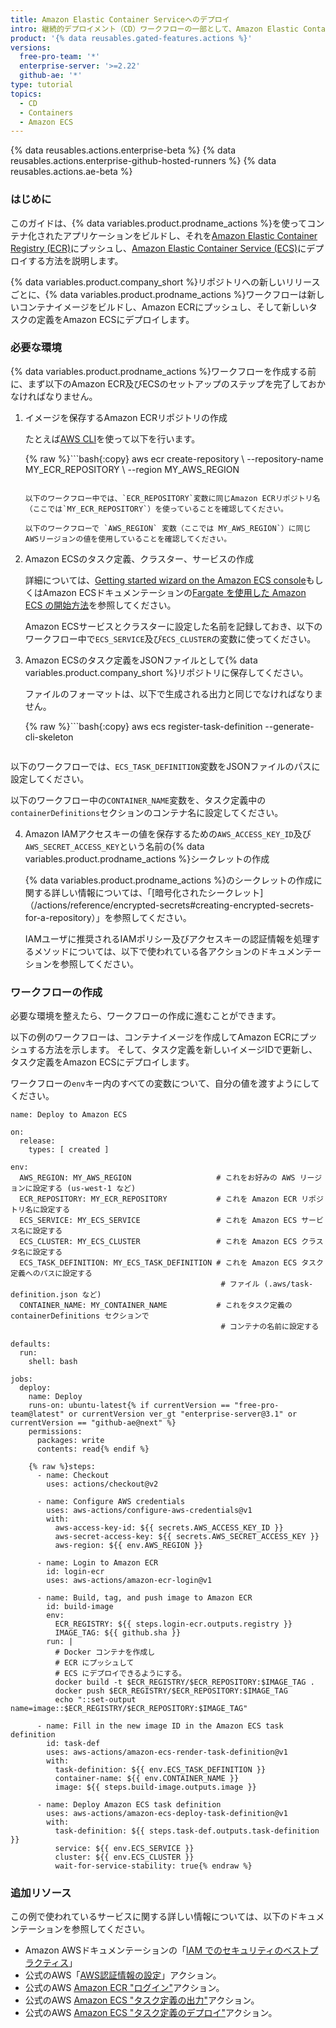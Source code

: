 ```yaml
---
title: Amazon Elastic Container Serviceへのデプロイ
intro: 継続的デプロイメント（CD）ワークフローの一部として、Amazon Elastic Container Service (ECS) へのデプロイを行えます。
product: '{% data reusables.gated-features.actions %}'
versions:
  free-pro-team: '*'
  enterprise-server: '>=2.22'
  github-ae: '*'
type: tutorial
topics:
  - CD
  - Containers
  - Amazon ECS
---
```


{% data reusables.actions.enterprise-beta %}
{% data reusables.actions.enterprise-github-hosted-runners %}
{% data reusables.actions.ae-beta %}

### はじめに

このガイドは、{% data variables.product.prodname_actions %}を使ってコンテナ化されたアプリケーションをビルドし、それを[Amazon Elastic Container Registry (ECR)](https://aws.amazon.com/ecr/)にプッシュし、[Amazon Elastic Container Service (ECS)](https://aws.amazon.com/ecs/)にデプロイする方法を説明します。

{% data variables.product.company_short %}リポジトリへの新しいリリースごとに、{% data variables.product.prodname_actions %}ワークフローは新しいコンテナイメージをビルドし、Amazon ECRにプッシュし、そして新しいタスクの定義をAmazon ECSにデプロイします。

### 必要な環境

{% data variables.product.prodname_actions %}ワークフローを作成する前に、まず以下のAmazon ECR及びECSのセットアップのステップを完了しておかなければなりません。

1. イメージを保存するAmazon ECRリポジトリの作成

   たとえば[AWS CLI](https://aws.amazon.com/cli/)を使って以下を行います。

   {% raw %}```bash{:copy}
   aws ecr create-repository \ --repository-name MY_ECR_REPOSITORY \ --region MY_AWS_REGION
   ```{% endraw %}

   以下のワークフロー中では、`ECR_REPOSITORY`変数に同じAmazon ECRリポジトリ名（ここでは`MY_ECR_REPOSITORY`）を使っていることを確認してください。

   以下のワークフローで `AWS_REGION` 変数（ここでは MY_AWS_REGION`）に同じ AWSリージョンの値を使用していることを確認してください。

2. Amazon ECSのタスク定義、クラスター、サービスの作成

   詳細については、[Getting started wizard on the Amazon ECS console](https://us-east-2.console.aws.amazon.com/ecs/home?region=us-east-2#/firstRun)もしくはAmazon ECSドキュメンテーションの[Fargate を使用した Amazon ECS の開始方法](https://docs.aws.amazon.com/ja_jp/AmazonECS/latest/developerguide/getting-started-fargate.html)を参照してください。

   Amazon ECSサービスとクラスターに設定した名前を記録しておき、以下のワークフロー中で`ECS_SERVICE`及び`ECS_CLUSTER`の変数に使ってください。

3. Amazon ECSのタスク定義をJSONファイルとして{% data variables.product.company_short %}リポジトリに保存してください。

   ファイルのフォーマットは、以下で生成される出力と同じでなければなりません。

   {% raw %}```bash{:copy}
   aws ecs register-task-definition --generate-cli-skeleton
   ```{% endraw %}

以下のワークフローでは、`ECS_TASK_DEFINITION`変数をJSONファイルのパスに設定してください。

   以下のワークフロー中の`CONTAINER_NAME`変数を、タスク定義中の`containerDefinitions`セクションのコンテナ名に設定してください。

4. Amazon IAMアクセスキーの値を保存するための`AWS_ACCESS_KEY_ID`及び`AWS_SECRET_ACCESS_KEY`という名前の{% data variables.product.prodname_actions %}シークレットの作成

   {% data variables.product.prodname_actions %}のシークレットの作成に関する詳しい情報については、「[暗号化されたシークレット]（/actions/reference/encrypted-secrets#creating-encrypted-secrets-for-a-repository）」を参照してください。

   IAMユーザに推奨されるIAMポリシー及びアクセスキーの認証情報を処理するメソッドについては、以下で使われている各アクションのドキュメンテーションを参照してください。

### ワークフローの作成

必要な環境を整えたら、ワークフローの作成に進むことができます。

以下の例のワークフローは、コンテナイメージを作成してAmazon ECRにプッシュする方法を示します。 そして、タスク定義を新しいイメージIDで更新し、タスク定義をAmazon ECSにデプロイします。

ワークフローの`env`キー内のすべての変数について、自分の値を渡すようにしてください。

```yaml{:copy}
name: Deploy to Amazon ECS

on:
  release:
    types: [ created ]

env:
  AWS_REGION: MY_AWS_REGION                   # これをお好みの AWS リージョンに設定する (us-west-1 など)
  ECR_REPOSITORY: MY_ECR_REPOSITORY           # これを Amazon ECR リポジトリ名に設定する
  ECS_SERVICE: MY_ECS_SERVICE                 # これを Amazon ECS サービス名に設定する
  ECS_CLUSTER: MY_ECS_CLUSTER                 # これを Amazon ECS クラスタ名に設定する
  ECS_TASK_DEFINITION: MY_ECS_TASK_DEFINITION # これを Amazon ECS タスク定義へのパスに設定する
                                               # ファイル (.aws/task-definition.json など)
  CONTAINER_NAME: MY_CONTAINER_NAME           # これをタスク定義の containerDefinitions セクションで
                                               # コンテナの名前に設定する

defaults:
  run:
    shell: bash

jobs:
  deploy:
    name: Deploy
    runs-on: ubuntu-latest{% if currentVersion == "free-pro-team@latest" or currentVersion ver_gt "enterprise-server@3.1" or currentVersion == "github-ae@next" %}
    permissions:
      packages: write
      contents: read{% endif %}

    {% raw %}steps:
      - name: Checkout
        uses: actions/checkout@v2

      - name: Configure AWS credentials
        uses: aws-actions/configure-aws-credentials@v1
        with:
          aws-access-key-id: ${{ secrets.AWS_ACCESS_KEY_ID }}
          aws-secret-access-key: ${{ secrets.AWS_SECRET_ACCESS_KEY }}
          aws-region: ${{ env.AWS_REGION }}

      - name: Login to Amazon ECR
        id: login-ecr
        uses: aws-actions/amazon-ecr-login@v1

      - name: Build, tag, and push image to Amazon ECR
        id: build-image
        env:
          ECR_REGISTRY: ${{ steps.login-ecr.outputs.registry }}
          IMAGE_TAG: ${{ github.sha }}
        run: |
          # Docker コンテナを作成し
          # ECR にプッシュして
          # ECS にデプロイできるようにする。
          docker build -t $ECR_REGISTRY/$ECR_REPOSITORY:$IMAGE_TAG .
          docker push $ECR_REGISTRY/$ECR_REPOSITORY:$IMAGE_TAG
          echo "::set-output name=image::$ECR_REGISTRY/$ECR_REPOSITORY:$IMAGE_TAG"

      - name: Fill in the new image ID in the Amazon ECS task definition
        id: task-def
        uses: aws-actions/amazon-ecs-render-task-definition@v1
        with:
          task-definition: ${{ env.ECS_TASK_DEFINITION }}
          container-name: ${{ env.CONTAINER_NAME }}
          image: ${{ steps.build-image.outputs.image }}

      - name: Deploy Amazon ECS task definition
        uses: aws-actions/amazon-ecs-deploy-task-definition@v1
        with:
          task-definition: ${{ steps.task-def.outputs.task-definition }}
          service: ${{ env.ECS_SERVICE }}
          cluster: ${{ env.ECS_CLUSTER }}
          wait-for-service-stability: true{% endraw %}
```


### 追加リソース

この例で使われているサービスに関する詳しい情報については、以下のドキュメンテーションを参照してください。

* Amazon AWSドキュメンテーションの「[IAM でのセキュリティのベストプラクティス](https://docs.aws.amazon.com/ja_jp/IAM/latest/UserGuide/best-practices.html)」
* 公式のAWS「[AWS認証情報の設定](https://github.com/aws-actions/configure-aws-credentials)」アクション。
* 公式のAWS [Amazon ECR "ログイン"](https://github.com/aws-actions/amazon-ecr-login)アクション。
* 公式のAWS [Amazon ECS "タスク定義の出力"](https://github.com/aws-actions/amazon-ecs-render-task-definition)アクション。
* 公式のAWS [ Amazon ECS "タスク定義のデプロイ"](https://github.com/aws-actions/amazon-ecs-deploy-task-definition)アクション。
